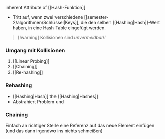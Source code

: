 inherent Attribute of [[Hash-Funktion]] 
- Tritt auf, wenn zwei verschiedene [[semester-2/algorithmen/Schlüssel|Keys]], die den selben [[Hashing|Hash]]-Wert haben, in eine Hash Table eingefügt werden.


> [!warning] Kollisionen sind _unvermeidbar!!_

### Umgang mit Kollisionen
1. [[Linear Probing]]
2. [[Chaining]]
3. [[Re-hashing]]

 

### Rehashing
- [[Hashing|Hash]] the [[Hashing|Hashes]]
- Abstrahiert Problem und 


### Chaining
Einfach an richtiger Stelle eine Referenz auf das neue Element einfügen (und das dann irgendwo ins nichts schmeißen)